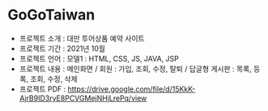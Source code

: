 # GoGoTaiwan

* 프로젝트 소개 : 대만 투어상품 예약 사이트
* 프로젝트 기간 : 2021년 10월
* 프로젝트 언어 : 모델1 : HTML, CSS, JS, JAVA, JSP
* 프로젝트 내용 : 메인화면 / 회원 : 가입, 조회, 수정, 탈퇴 / 답글형 게시판 : 목록, 등록, 조회, 수정, 삭제
* 프로젝트 PDF : https://drive.google.com/file/d/15KkK-AjrB9ID3ryE8PCVGMejNHjLrePq/view



